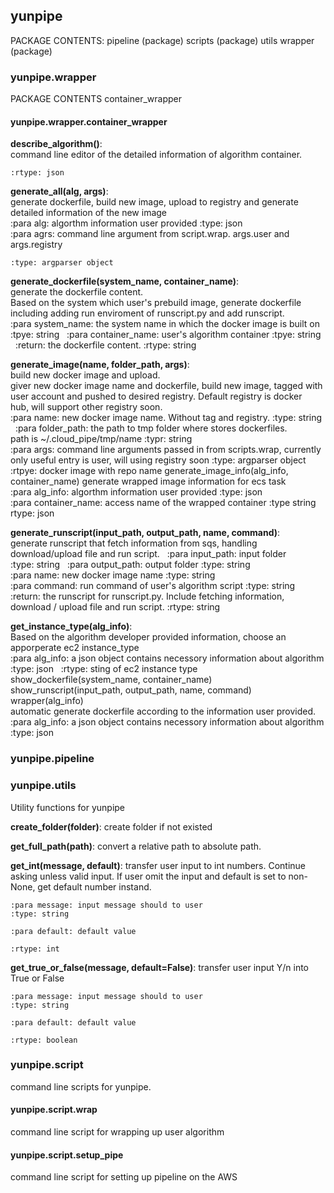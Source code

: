 ## yunpipe

PACKAGE CONTENTS:
    pipeline (package)
    scripts (package)
    utils
    wrapper (package)

### yunpipe.wrapper
PACKAGE CONTENTS
    container_wrapper

#### yunpipe.wrapper.container_wrapper

__describe_algorithm()__:
    command line editor of the detailed information of algorithm container.

    :rtype: json

__generate_all(alg, args)__:
    generate dockerfile, build new image, upload to registry and generate
    detailed information of the new image
 
    :para alg: algorthm information user provided
    :type: json
 
    :para agrs: command line argument from script.wrap. args.user and 
    args.registry

    :type: argparser object

__generate_dockerfile(system_name, container_name)__:
    generate the dockerfile content.
 
    Based on the system which user's prebuild image, generate dockerfile
    including adding run enviroment of runscript.py and add runscript.
 
    :para system_name: the system name in which the docker image is built on
    :tpye: string
 
    :para container_name: user's algorithm container
    :tpye: string
 
    :return: the dockerfile content.
    :rtype: string

__generate_image(name, folder_path, args)__:
    build new docker image and upload.
 
    giver new docker image name and dockerfile, build new image, tagged with
    user account and pushed to desired registry. Default registry is docker
    hub, will support other registry soon.
     
    :para name: new docker image name. Without tag and registry.
    :type: string
     
    :para folder_path: the path to tmp folder where stores dockerfiles.
    path is ~/.cloud_pipe/tmp/name
    :typr: string
     
    :para args: command line arguments passed in from scripts.wrap, currently
    only useful entry is user, will using registry soon
    :type: argparser object
     
    :rtpye: docker image with repo name
    generate_image_info(alg_info, container_name)
    generate wrapped image information for ecs task
     
    :para alg_info: algorthm information user provided
    :type: json
     
    :para container_name: access name of the wrapped container
    :type string
     
    rtype: json

__generate_runscript(input_path, output_path, name, command)__:
    generate runscript that fetch information from sqs, handling
    download/upload file and run script.
     
    :para input_path: input folder
    :type: string
     
    :para output_path: output folder
    :type: string
     
    :para name: new docker image name
    :type: string
     
    :para command: run command of user's algorithm script
    :type: string
     
    :return: the runscript for runscript.py. Include fetching information,
    download / upload file and run script.
    :rtype: string

__get_instance_type(alg_info)__:
    Based on the algorithm developer provided information, choose an
    apporperate ec2 instance_type
     
    :para alg_info: a json object contains necessory information about
    algorithm
    :type: json
     
    :rtype: sting of ec2 instance type
    show_dockerfile(system_name, container_name)
    show_runscript(input_path, output_path, name, command)
    wrapper(alg_info)
    automatic generate dockerfile according to the information user provided.
     
    :para alg_info: a json object contains necessory information about
    algorithm
    :type: json


### yunpipe.pipeline



### yunpipe.utils
Utility functions for yunpipe

__create_folder(folder)__:
    create folder if not existed

__get_full_path(path)__:
    convert a relative path to absolute path.

__get_int(message, default)__:
    transfer user input to int numbers. Continue asking unless valid input.
    If user omit the input and default is set to non-None, get default number
    instand.

    :para message: input message should to user
    :type: string

    :para default: default value

    :rtype: int

__get_true_or_false(message, default=False)__:
    transfer user input Y/n into True or False

    :para message: input message should to user
    :type: string

    :para default: default value

    :rtype: boolean


### yunpipe.script
command line scripts for yunpipe.

#### yunpipe.script.wrap
command line script for wrapping up user algorithm 

#### yunpipe.script.setup_pipe
command line script for setting up pipeline on the AWS

